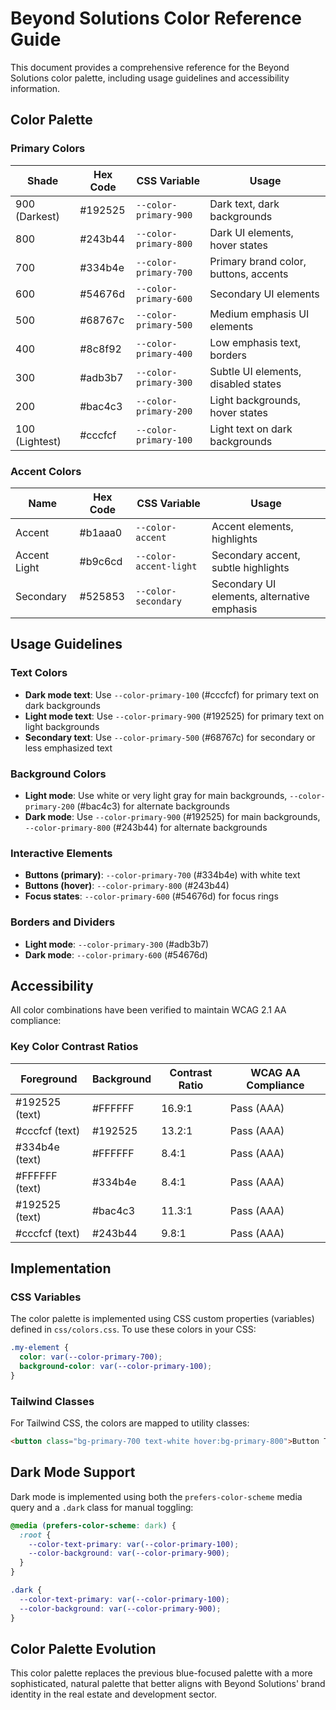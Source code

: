 # Beyond Solutions Color Reference Guide

This document provides a comprehensive reference for the Beyond Solutions color palette, including usage guidelines and accessibility information.

## Color Palette

### Primary Colors

| Shade          | Hex Code | CSS Variable          | Usage                                 |
| -------------- | -------- | --------------------- | ------------------------------------- |
| 900 (Darkest)  | #192525  | `--color-primary-900` | Dark text, dark backgrounds           |
| 800            | #243b44  | `--color-primary-800` | Dark UI elements, hover states        |
| 700            | #334b4e  | `--color-primary-700` | Primary brand color, buttons, accents |
| 600            | #54676d  | `--color-primary-600` | Secondary UI elements                 |
| 500            | #68767c  | `--color-primary-500` | Medium emphasis UI elements           |
| 400            | #8c8f92  | `--color-primary-400` | Low emphasis text, borders            |
| 300            | #adb3b7  | `--color-primary-300` | Subtle UI elements, disabled states   |
| 200            | #bac4c3  | `--color-primary-200` | Light backgrounds, hover states       |
| 100 (Lightest) | #cccfcf  | `--color-primary-100` | Light text on dark backgrounds        |

### Accent Colors

| Name         | Hex Code | CSS Variable           | Usage                                       |
| ------------ | -------- | ---------------------- | ------------------------------------------- |
| Accent       | #b1aaa0  | `--color-accent`       | Accent elements, highlights                 |
| Accent Light | #b9c6cd  | `--color-accent-light` | Secondary accent, subtle highlights         |
| Secondary    | #525853  | `--color-secondary`    | Secondary UI elements, alternative emphasis |

## Usage Guidelines

### Text Colors

- **Dark mode text**: Use `--color-primary-100` (#cccfcf) for primary text on dark backgrounds
- **Light mode text**: Use `--color-primary-900` (#192525) for primary text on light backgrounds
- **Secondary text**: Use `--color-primary-500` (#68767c) for secondary or less emphasized text

### Background Colors

- **Light mode**: Use white or very light gray for main backgrounds, `--color-primary-200` (#bac4c3) for alternate backgrounds
- **Dark mode**: Use `--color-primary-900` (#192525) for main backgrounds, `--color-primary-800` (#243b44) for alternate backgrounds

### Interactive Elements

- **Buttons (primary)**: `--color-primary-700` (#334b4e) with white text
- **Buttons (hover)**: `--color-primary-800` (#243b44)
- **Focus states**: `--color-primary-600` (#54676d) for focus rings

### Borders and Dividers

- **Light mode**: `--color-primary-300` (#adb3b7)
- **Dark mode**: `--color-primary-600` (#54676d)

## Accessibility

All color combinations have been verified to maintain WCAG 2.1 AA compliance:

### Key Color Contrast Ratios

| Foreground     | Background | Contrast Ratio | WCAG AA Compliance |
| -------------- | ---------- | -------------- | ------------------ |
| #192525 (text) | #FFFFFF    | 16.9:1         | Pass (AAA)         |
| #cccfcf (text) | #192525    | 13.2:1         | Pass (AAA)         |
| #334b4e (text) | #FFFFFF    | 8.4:1          | Pass (AAA)         |
| #FFFFFF (text) | #334b4e    | 8.4:1          | Pass (AAA)         |
| #192525 (text) | #bac4c3    | 11.3:1         | Pass (AAA)         |
| #cccfcf (text) | #243b44    | 9.8:1          | Pass (AAA)         |

## Implementation

### CSS Variables

The color palette is implemented using CSS custom properties (variables) defined in `css/colors.css`. To use these colors in your CSS:

```css
.my-element {
  color: var(--color-primary-700);
  background-color: var(--color-primary-100);
}
```

### Tailwind Classes

For Tailwind CSS, the colors are mapped to utility classes:

```html
<button class="bg-primary-700 text-white hover:bg-primary-800">Button Text</button>
```

## Dark Mode Support

Dark mode is implemented using both the `prefers-color-scheme` media query and a `.dark` class for manual toggling:

```css
@media (prefers-color-scheme: dark) {
  :root {
    --color-text-primary: var(--color-primary-100);
    --color-background: var(--color-primary-900);
  }
}

.dark {
  --color-text-primary: var(--color-primary-100);
  --color-background: var(--color-primary-900);
}
```

## Color Palette Evolution

This color palette replaces the previous blue-focused palette with a more sophisticated, natural palette that better aligns with Beyond Solutions' brand identity in the real estate and development sector.
